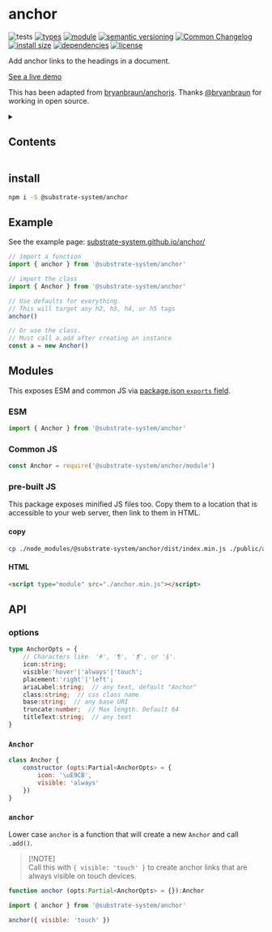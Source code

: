 # anchor
![tests](https://github.com/substrate-system/anchor/actions/workflows/nodejs.yml/badge.svg)
[![types](https://img.shields.io/npm/types/@substrate-system/anchor?style=flat-square&cache-control=no-cache)](README.md)
[![module](https://img.shields.io/badge/module-ESM%2FCJS-blue?style=flat-square)](README.md)
[![semantic versioning](https://img.shields.io/badge/semver-2.0.0-blue?logo=semver&style=flat-square)](https://semver.org/)
[![Common Changelog](https://nichoth.github.io/badge/common-changelog.svg)](./CHANGELOG.md)
[![install size](https://flat.badgen.net/packagephobia/install/@substrate-system/anchor?cache-control=no-cache)](https://packagephobia.com/result?p=@substrate-system/anchor)
[![dependencies](https://img.shields.io/badge/dependencies-zero-brightgreen.svg?style=flat-square)](package.json)
[![license](https://img.shields.io/badge/license-Polyform_Small_Business-249fbc?style=flat-square)](LICENSE)


Add anchor links to the headings in a document.

[See a live demo](https://substrate-system.github.io/anchor/)

This has been adapted from [bryanbraun/anchorjs](https://github.com/bryanbraun/anchorjs). Thanks [@bryanbraun](https://github.com/bryanbraun) for working in open source.

<details><summary><h2>Contents</h2></summary>

<!-- toc -->

- [install](#install)
- [Example](#example)
- [Modules](#modules)
  * [ESM](#esm)
  * [Common JS](#common-js)
  * [pre-built JS](#pre-built-js)
- [API](#api)
  * [options](#options)
  * [`Anchor`](#anchor)
  * [`anchor`](#anchor)

<!-- tocstop -->

</details>

## install

```sh
npm i -S @substrate-system/anchor
```

## Example

See the example page: [substrate-system.github.io/anchor/](https://substrate-system.github.io/anchor/)

```js
// import a function
import { anchor } from '@substrate-system/anchor'

// import the class
import { Anchor } from '@substrate-system/anchor'

// Use defaults for everything.
// This will target any h2, h3, h4, or h5 tags
anchor()

// Or use the class.
// Must call a.add after creating an instance
const a = new Anchor()
```

## Modules

This exposes ESM and common JS via [package.json `exports` field](https://nodejs.org/api/packages.html#exports).

### ESM
```js
import { Anchor } from '@substrate-system/anchor'
```

### Common JS
```js
const Anchor = require('@substrate-system/anchor/module')
```

### pre-built JS
This package exposes minified JS files too. Copy them to a location that is
accessible to your web server, then link to them in HTML.

#### copy
```sh
cp ./node_modules/@substrate-system/anchor/dist/index.min.js ./public/anchor.min.js
```

#### HTML
```html
<script type="module" src="./anchor.min.js"></script>
```

## API

### options

```ts
type AnchorOpts = {
    // Characters like  '#', '¶', '❡', or '§'.
    icon:string;
    visible:'hover'|'always'|'touch';
    placement:'right'|'left';
    ariaLabel:string;  // any text, default "Anchor"
    class:string;  // css class name
    base:string;  // any base URI
    truncate:number;  // Max length. Default 64
    titleText:string;  // any text
}
```

### `Anchor`

```js
class Anchor {
    constructor (opts:Partial<AnchorOpts> = {
        icon: '\uE9CB',
        visible: 'always'
    })
}
```

### `anchor`
Lower case `anchor` is a function that will create a new `Anchor` and call
`.add()`.

>
> [!NOTE]  
> Call this with `{ visible: 'touch' }` to create anchor links that are
> always visible on touch devices.
>

```ts
function anchor (opts:Partial<AnchorOpts> = {}):Anchor
```

```js
import { anchor } from '@substrate-system/anchor'

anchor({ visible: 'touch' })
```
